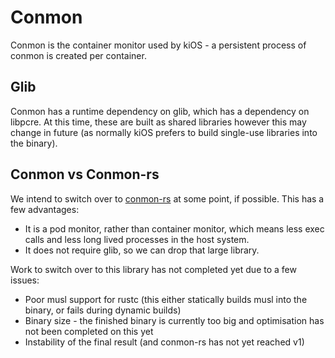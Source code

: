 
# Conmon

Conmon is the container monitor used by kiOS - a persistent process of
conmon is created per container.

## Glib

Conmon has a runtime dependency on glib, which has a dependency on
libpcre. At this time, these are built as shared libraries however this
may change in future (as normally kiOS prefers to build single-use
libraries into the binary).

## Conmon vs Conmon-rs

We intend to switch over to [conmon-rs][conmon-rs] at some point, if
possible. This has a few advantages:

- It is a pod monitor, rather than container monitor, which means less
exec calls and less long lived processes in the host system.
- It does not require glib, so we can drop that large library.

Work to switch over to this library has not completed yet due to a few
issues:

- Poor musl support for rustc (this either statically builds musl into
the binary, or fails during dynamic builds)
- Binary size - the finished binary is currently too big and
optimisation has not been completed on this yet
- Instability of the final result (and conmon-rs has not yet reached v1)

[conmon-rs]: https://github.com/containers/conmon-rs

